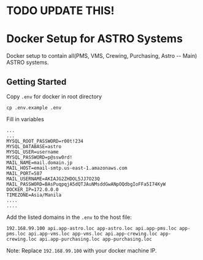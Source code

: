 # TODO UPDATE THIS!

# Docker Setup for ASTRO Systems
Docker setup to contain all(PMS, VMS, Crewing, Purchasing, Astro -- Main) ASTRO systems.  

## Getting Started
Copy `.env` for docker in root directory
```
cp .env.example .env
```
Fill in variables
```
...
...
MYSQL_ROOT_PASSWORD=r00t!234 
MYSQL_DATABASE=astro
MYSQL_USER=username
MYSQL_PASSWORD=p@ssw0rd!
MAIL_NAME=mail.domain.jp
MAIL_HOST=email-smtp.us-east-1.amazonaws.com
MAIL_PORT=587
MAIL_USERNAME=AKIAJG2ZHDOL5JJ7O23Q
MAIL_PASSWORD=BAsPuqpqjA5dQTJAuNMsddGwANpOQdbgIoFFa5I74KyW
DOCKER_IP=172.0.0.0
TIMEZONE=Asia/Manila
....
....
```
Add the listed domains in the `.env` to the host file:
```
192.168.99.100 api.app-astro.loc app-astro.loc api.app-pms.loc app-pms.loc api.app-vms.loc app-vms.loc api.app-crewing.loc app-crewing.loc api.app-purchasing.loc app-purchasing.loc
```
Note: Replace `192.168.99.100` with your docker machine IP.
